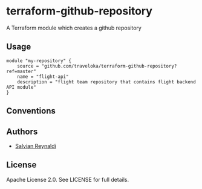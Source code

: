 # terraform-github-repository
A Terraform module which creates a github repository

## Usage
```hcl
module "my-repository" {
    source = "github.com/traveloka/terraform-github-repository?ref=master"
    name = "flight-api"
    description = "flight team repository that contains flight backend API module"
}

```

## Conventions


## Authors
  - [Salvian Reynaldi](https://github.com/salvianreynaldi)

## License

Apache License 2.0. See LICENSE for full details.
